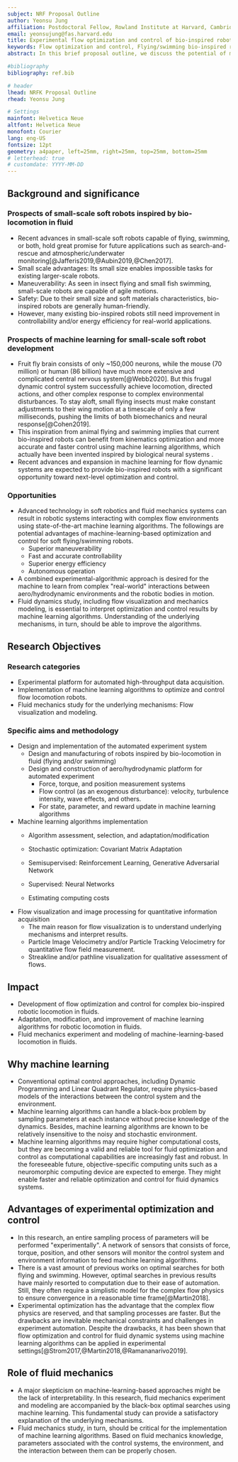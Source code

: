 ```yaml
---
subject: NRF Proposal Outline
author: Yeonsu Jung
affiliation: Postdoctoral Fellow, Rowland Institute at Harvard, Cambridge, MA
email: yeonsujung@fas.harvard.edu
title: Experimental flow optimization and control of bio-inspired robots using machine learning
keywords: Flow optimization and control, Flying/swimming bio-inspired robots, Unsteady flows, Flow visualization, Machine learning, Stochastic optimization
abstract: In this brief proposal outline, we discuss the potential of machine-learning-based approaches for the development of flying/swimming bio-inspired robots. Three research categories for the overarching research objective are suggested so that their combination produces promising research outcomes. We overview how machine learning can push the boundaries of current bio-inspired robot technology, emphasizing experimental optimization and control. Roles of fluid mechanics, both experimental and theoretical, are discussed as a crucial avenue to understand the underlying mechanisms beyond black-box optimization and control.

#bibliography
bibliography: ref.bib

# header
lhead: NRFK Proposal Outline
rhead: Yeonsu Jung

# Settings
mainfont: Helvetica Neue
altfont: Helvetica Neue
monofont: Courier
lang: eng-US
fontsize: 12pt
geometry: a4paper, left=25mm, right=25mm, top=25mm, bottom=25mm
# letterhead: true
# customdate: YYYY-MM-DD
---
```


## Background and significance

### Prospects of small-scale soft robots inspired by bio-locomotion in fluid

- Recent advances in small-scale soft robots capable of flying, swimming, or both, hold great promise for future applications such as search-and-rescue and atmospheric/underwater monitoring[@Jafferis2019,@Aubin2019,@Chen2017].
- Small scale advantages: Its small size enables impossible tasks for existing larger-scale robots.
- Maneuverability: As seen in insect flying and small fish swimming, small-scale robots are capable of agile motions.
- Safety: Due to their small size and soft materials characteristics, bio-inspired robots are generally human-friendly.
- However, many existing bio-inspired robots still need improvement in controllability and/or energy efficiency for real-world applications.

### Prospects of machine learning for small-scale soft robot development

- Fruit fly brain consists of only ~150,000 neurons, while the mouse (70 million) or human (86 billion) have much more extensive and complicated central nervous system[@Webb2020]. But this frugal dynamic control system successfully achieve locomotion, directed actions, and other complex response to complex environmental disturbances. To stay aloft, small flying insects must make constant adjustments to their wing motion at a timescale of only a few milliseconds, pushing the limits of both biomechanics and neural response[@Cohen2019].
- This inspiration from animal flying and swimming implies that current bio-inspired robots can benefit from kinematics optimization and more accurate and faster control using machine learning algorithms, which actually have been invented inspired by biological neural systems .
- Recent advances and expansion in machine learning for flow dynamic systems are expected to provide bio-inspired robots with a significant opportunity toward next-level optimization and control.

### Opportunities

- Advanced technology in soft robotics and fluid mechanics systems can result in robotic systems interacting with complex flow environments using state-of-the-art machine learning algorithms. The followings are potential advantages of machine-learning-based optimization and control for soft flying/swimming robots.
  - Superior maneuverability
  - Fast and accurate controllability
  - Superior energy efficiency
  - Autonomous operation
- A combined experimental-algorithmic approach is desired for the machine to learn from complex "real-world" interactions between aero/hydrodynamic environments and the robotic bodies in motion.
- Fluid dynamics study, including flow visualization and mechanics modeling, is essential to interpret optimization and control results by machine learning algorithms. Understanding of the underlying mechanisms, in turn, should be able to improve the algorithms.

## Research Objectives

### Research categories

- Experimental platform for automated high-throughput data acquisition.
- Implementation of machine learning algorithms to optimize and control flow locomotion robots.
- Fluid mechanics study for the underlying mechanisms: Flow visualization and modeling.

### Specific aims and methodology

- Design and implementation of the automated experiment system
  - Design and manufacturing of robots inspired by bio-locomotion in fluid (flying and/or swimming)
  - Design and construction of aero/hydrodynamic platform for automated experiment
    - Force, torque, and position measurement systems
    - Flow control (as an exogenous disturbance): velocity, turbulence intensity, wave effects, and others.
    - For state, parameter, and reward update in machine learning algorithms
- Machine learning algorithms implementation
  - Algorithm assessment, selection, and adaptation/modification
  - Stochastic optimization: Covariant Matrix Adaptation
  - Semisupervised: Reinforcement Learning, Generative Adversarial Network
  - Supervised: Neural Networks

  - Estimating computing costs
- Flow visualization and image processing for quantitative information acquisition
  - The main reason for flow visualization is to understand underlying mechanisms and interpret results.
  - Particle Image Velocimetry and/or Particle Tracking Velocimetry for quantitative flow field measurement.
  - Streakline and/or pathline visualization for qualitative assessment of flows.

## Impact

- Development of flow optimization and control for complex bio-inspired robotic locomotion in fluids.
- Adaptation, modification, and improvement of machine learning algorithms for robotic locomotion in fluids.
- Fluid mechanics experiment and modeling of machine-learning-based locomotion in fluids.

## Why machine learning

- Conventional optimal control approaches, including Dynamic Programming and Linear Quadrant Regulator, require physics-based models of the interactions between the control system and the environment.
- Machine learning algorithms can handle a black-box problem by sampling parameters at each instance without precise knowledge of the dynamics. Besides, machine learning algorithms are known to be relatively insensitive to the noisy and stochastic environment.
- Machine learning algorithms may require higher computational costs, but they are becoming a valid and reliable tool for fluid optimization and control as computational capabilities are increasingly fast and robust. In the foreseeable future, objective-specific computing units such as a neuromorphic computing device are expected to emerge. They might enable faster and reliable optimization and control for fluid dynamics systems.

## Advantages of experimental optimization and control

- In this research, an entire sampling process of parameters will be performed "experimentally". A network of sensors that consists of force, torque, position, and other sensors will monitor the control system and environment information to feed machine learning algorithms.
- There is a vast amount of previous works on optimal searches for both flying and swimming. However, optimal searches in previous results have mainly resorted to computation due to their ease of automation. Still, they often require a simplistic model for the complex flow physics to ensure convergence in a reasonable time frame[@Martin2018].
- Experimental optimization has the advantage that the complex flow physics are reserved, and that sampling processes are faster. But the drawbacks are inevitable mechanical constraints and challenges in experiment automation. Despite the drawbacks, it has been shown that flow optimization and control for fluid dynamic systems using machine learning algorithms can be applied in experimental settings[@Strom2017,@Martin2018,@Ramananarivo2019].

## Role of fluid mechanics

- A major skepticism on machine-learning-based approaches might be the lack of interpretability. In this research, fluid mechanics experiment and modeling are accompanied by the black-box optimal searches using machine learning. This fundamental study can provide a satisfactory explanation of the underlying mechanisms.
- Fluid mechanics study, in turn, should be critical for the implementation of machine learning algorithms. Based on fluid mechanics knowledge, parameters associated with the control systems, the environment, and the interaction between them can be properly chosen.
